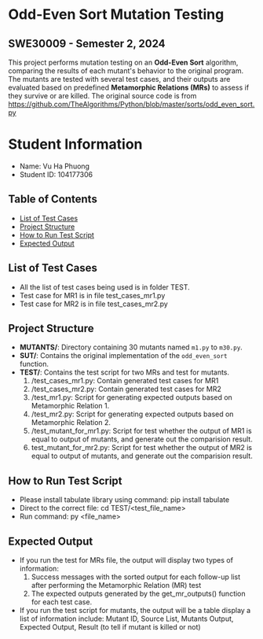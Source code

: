 # Odd-Even Sort Mutation Testing

## SWE30009 - Semester 2, 2024

This project performs mutation testing on an **Odd-Even Sort** algorithm, comparing the results of each mutant's behavior to the original program. The mutants are tested with several test cases, and their outputs are evaluated based on predefined **Metamorphic Relations (MRs)** to assess if they survive or are killed.
The original source code is from https://github.com/TheAlgorithms/Python/blob/master/sorts/odd_even_sort.py

# Student Information

- Name: Vu Ha Phuong
- Student ID: 104177306

## Table of Contents

- [List of Test Cases](#list-of-test-cases)
- [Project Structure](#project-structure)
- [How to Run Test Script](#how-to-run-test-script)
- [Expected Output](#expected-output)

## List of Test Cases

- All the list of test cases being used is in folder TEST.
- Test case for MR1 is in file test_cases_mr1.py
- Test case for MR2 is in file test_cases_mr2.py

## Project Structure

- **MUTANTS/**: Directory containing 30 mutants named `m1.py` to `m30.py`.
- **SUT/**: Contains the original implementation of the `odd_even_sort` function.
- **TEST/**: Contains the test script for two MRs and test for mutants.
  1. /test_cases_mr1.py: Contain generated test cases for MR1
  2. /test_cases_mr2.py: Contain generated test cases for MR2
  3. /test_mr1.py: Script for generating expected outputs based on Metamorphic Relation 1.
  4. /test_mr2.py: Script for generating expected outputs based on Metamorphic Relation 2.
  5. /test_mutant_for_mr1.py: Script for test whether the output of MR1 is equal to output of mutants, and generate out the comparision result.
  6. test_mutant_for_mr2.py: Script for test whether the output of MR2 is equal to output of mutants, and generate out the comparision result.

## How to Run Test Script
- Please install tabulate library using command: pip install tabulate
- Direct to the correct file: cd TEST/<test_file_name>
- Run command: py <file_name>

## Expected Output

- If you run the test for MRs file, the output will display two types of information:
  1. Success messages with the sorted output for each follow-up list after performing the Metamorphic Relation (MR) test
  2. The expected outputs generated by the get_mr_outputs() function for each test case.
- If you run the test script for mutants, the output will be a table display a list of information include: Mutant ID, Source List, Mutants Output, Expected Output, Result (to tell if mutant is killed or not)
